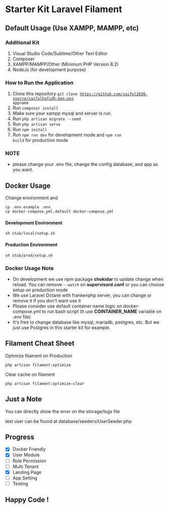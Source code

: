 # Starter Kit Laravel Filament

## Default Usage (Use XAMPP, MAMPP, etc)

### Additional Kit
1. Visual Studio Code/Sublime/Other Text Editor
2. Composer
3. XAMPP/MAMPP/Other (Minimum PHP Version 8.2)
4. NodeJs (for development purpose)

### How to Run the Application
1. Clone this repository <code>git clone https://github.com/saiful2030-source/saifulhafidh-mas-pos appname</code>
2. Run <code>composer install</code>
3. Make sure your xampp mysql and server is run.
4. Run <code>php artisan migrate --seed</code>
5. Run <code>php artisan serve</code>
5. Run <code>npm install</code>
6. Run <code>npm run dev</code> for development mode and  <code>npm run build</code> for production mode

### NOTE
- please change your .env file, change the config database, and app as you want.

## Docker Usage

Change environment and 
```
cp .env.example .env
cp docker-compose.yml.default docker-compose.yml
```

#### Development Environment
```
sh stub/local/setup.sh
```

#### Production Environment
```
sh stub/prod/setup.sh
```

### Docker Usage Note
- On development we use npm package **chokidar** to update change when reload. You can remove `--watch` on **supervisord.conf** or you can choose setup on production mode
- We use Laravel Octane with frankenphp server, you can change or remove it if you don't want use it
- Please consider use default container name logic on docker-compose.yml to run bash script (It use **COINTAINER_NAME** variable on .env file)
- It's free to change database like mysql, mariadb, postgres, etc. But we just use Postgres in this starter kit for example.

## Filament Cheat Sheet

Optimize filament on Production
```
php artisan filament:optimize
```

Clear cache on filament
```
php artisan filament:optimize-clear
```

## Just a Note

You can directly show the error on the storage/logs file

test user can be found at database/seeders/UserSeeder.php 

## Progress
- [x] Docker Friendly
- [x] User Module
- [ ] Role Permission
- [ ] Multi Tenant
- [x] Landing Page
- [ ] App Setting
- [ ] Testing

## Happy Code !
